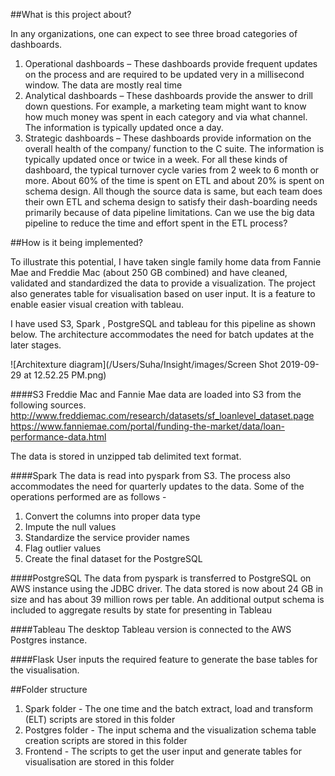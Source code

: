 
##What is this project about?

In any organizations, one can expect to see three broad categories of dashboards.
1.	Operational dashboards – These dashboards provide frequent updates on the process and are required to be updated very in a millisecond window. The data are mostly real time
2.	Analytical dashboards – These dashboards provide the answer to drill down questions. For example, a marketing team might want to know how much money was spent in each category and via what channel. The information is typically updated once a day.
3.	Strategic dashboards – These dashboards provide information on the overall health of the company/ function to the C suite. The information is typically updated once or twice in a week.
For all these kinds of dashboard, the typical turnover cycle varies from 2 week to 6 month or more. About 60% of the time is spent on ETL and about 20% is spent on schema design. All though the source data is same, but each team does their own ETL and schema design to satisfy their dash-boarding needs primarily because of data pipeline limitations. Can we use the big data pipeline to reduce the time and effort spent in the ETL process?

##How is it being implemented?

To illustrate this potential, I have taken single family home data from Fannie Mae and Freddie Mac (about 250 GB combined) and have cleaned, validated and standardized the data to provide a visualization. The project also generates table for visualisation based on user input. It is a feature to enable easier visual creation with tableau.

I have used S3,  Spark , PostgreSQL and tableau for this pipeline as shown below. The architecture accommodates the need for batch updates at the later stages.

![Architexture diagram](/Users/Suha/Insight/images/Screen Shot 2019-09-29 at 12.52.25 PM.png)

####S3
Freddie Mac and Fannie Mae data are loaded into S3 from the following sources.
http://www.freddiemac.com/research/datasets/sf_loanlevel_dataset.page
https://www.fanniemae.com/portal/funding-the-market/data/loan-performance-data.html

The data is stored in unzipped tab delimited text format.

####Spark
The data is read into pyspark from S3. The process also accommodates the need for quarterly updates to the data. Some of the operations performed are as follows -
1)	Convert the columns into proper data type
2)	Impute the null values
3)	Standardize the service provider names
4)	Flag outlier values
5)	Create the final dataset for the PostgreSQL

####PostgreSQL
The data from pyspark is transferred to PostgreSQL on AWS instance using the JDBC driver. The data stored is now about 24 GB in size and has about 39 million rows per table. An additional output schema is included to aggregate results by state for presenting in Tableau

####Tableau
The desktop Tableau version is connected to the AWS Postgres instance.

####Flask
User inputs the required feature to generate the base tables for the visualisation.

##Folder structure
1) Spark folder - The one time and the batch extract, load and transform (ELT) scripts are stored in this folder
2) Postgres folder - The input schema and the visualization schema table creation scripts are stored in this folder
3) Frontend - The scripts to get the user input and generate tables for visualisation are stored in this folder
